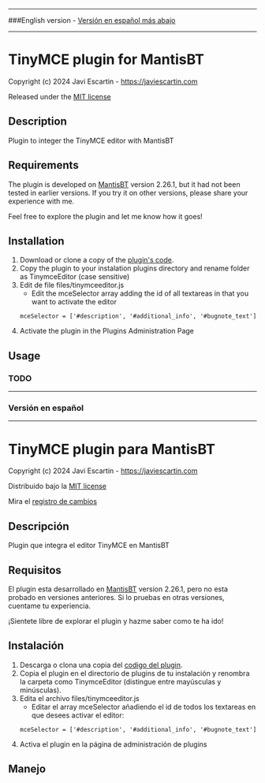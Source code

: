 **************************
###English version - [Versión en español más abajo](#versión-en-español)
*************************

# TinyMCE plugin for MantisBT

Copyright (c) 2024 Javi Escartin - https://javiescartin.com

Released under the [MIT license](https://opensource.org/licenses/MIT)

<!-- See the [Changelog](https://github.com/) -->

## Description

Plugin to integer the TinyMCE editor with MantisBT


## Requirements

The plugin is developed on [MantisBT](https://mantisbt.org/) version 2.26.1,
but it had not been tested in earlier versions. If you try it on other versions,
please share your experience with me.

Feel free to explore the plugin and let me know how it goes!

## Installation

1. Download or clone a copy of the [plugin's code](https://github.com/rantamplan76/tinymce-mantisbt-plugin).
2. Copy the plugin to your instalation plugins directory and rename folder as 
TinymceEditor (case sensitive)
3. Edit de file files/tinymceeditor.js
    - Edit the mceSelector array adding the id of all textareas in that you
    want to activate the editor
    ```
    mceSelector = ['#description', '#additional_info', '#bugnote_text']
    ```
4. Activate the plugin in the Plugins Administration Page

## Usage
### TODO

***************************************************************************************
### Versión en español
***************************************************************************************

# TinyMCE plugin para MantisBT

Copyright (c) 2024 Javi Escartin - https://javiescartin.com

Distribuido bajo la [MIT license](https://opensource.org/licenses/MIT)

Mira el [registro de cambios](https://github.com/)

## Descripción

Plugin que integra el editor TinyMCE en MantisBT


## Requisitos

El plugin esta desarrollado en [MantisBT](https://mantisbt.org/) version 2.26.1, pero
no esta probado en versiones anteriores. Si lo pruebas en otras versiones, cuentame tu
experiencia.

¡Sientete libre de explorar el plugin y hazme saber como te ha ido!

## Instalación

1. Descarga o clona una copia del [codigo del plugin](https://github.com/rantamplan76/tinymce-mantisbt-plugin).
2. Copia el plugin en el directorio de plugins de tu instalación y renombra la carpeta como 
TinymceEditor (distingue entre mayúsculas y minúsculas).
3. Edita el archivo files/tinymceeditor.js
    - Editar el array mceSelector añadiendo el id de todos los textareas en que desees
    activar el editor:
    ```
    mceSelector = ['#description', '#additional_info', '#bugnote_text']
    ```
4. Activa el plugin en la página de administración de plugins

## Manejo

